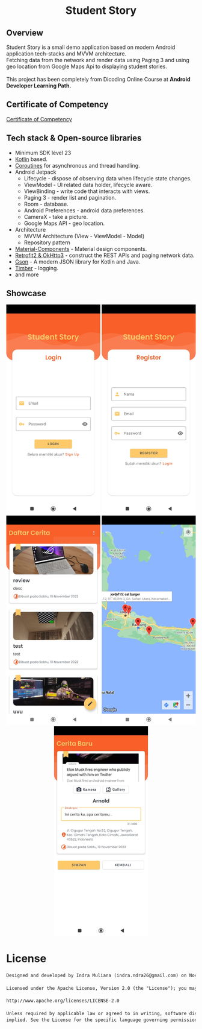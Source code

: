 <h1 align="center">Student Story</h1> 

## Overview

<p>
Student Story is a small demo application based on modern Android application tech-stacks and MVVM architecture.<br>
Fetching data from the network and render data using Paging 3 and using geo location from Google Maps Api to displaying student stories.
<br><br>
This project has been completely from Dicoding Online Course at <b>Android Developer Learning Path.</b>
</p>

## Certificate of Competency

[Certificate of Competency](https://www.dicoding.com/certificates/0LZ0G93MNX65)

## Tech stack & Open-source libraries

- Minimum SDK level 23
- [Kotlin](https://kotlinlang.org/) based.
- [Coroutines](https://github.com/Kotlin/kotlinx.coroutines) for asynchronous and thread handling.
- Android Jetpack
    - Lifecycle - dispose of observing data when lifecycle state changes.
    - ViewModel - UI related data holder, lifecycle aware.
    - ViewBinding - write code that interacts with views.
    - Paging 3 - render list and pagination.
    - Room - database.
    - Android Preferences - android data preferences.
    - CameraX - take a picture.
    - Google Maps API - geo location.
- Architecture
    - MVVM Architecture (View - ViewModel - Model)
    - Repository pattern
- [Material-Components](https://github.com/material-components/material-components-android) - Material design components.
- [Retrofit2 & OkHttp3](https://github.com/square/retrofit) - construct the REST APIs and paging network data.
- [Gson](https://github.com/google/gson) - A modern JSON library for Kotlin and Java.
- [Timber](https://github.com/JakeWharton/timber) - logging.
- and more
  <br>

## Showcase

<p align="center">
    <img src="showcase/1.jpeg" width="250" title="Click to enlarge">
    <img src="showcase/2.jpeg" width="250" title="Click to enlarge">
    <img src="showcase/3.jpeg" width="250" title="Click to enlarge">
    <img src="showcase/4.jpeg" width="250" title="Click to enlarge">
    <img src="showcase/5.jpeg" width="250" title="Click to enlarge">
</p>

# License

```xml 
Designed and developed by Indra Muliana (indra.ndra26@gmail.com) on November 2022

Licensed under the Apache License, Version 2.0 (the "License"); you may not use this file except in compliance with the License. You may obtain a copy of the License at

http://www.apache.org/licenses/LICENSE-2.0

Unless required by applicable law or agreed to in writing, software distributed under the License is distributed on an "AS IS" BASIS, WITHOUT WARRANTIES OR CONDITIONS OF ANY KIND, either express or
implied. See the License for the specific language governing permissions and limitations under the License.
```
